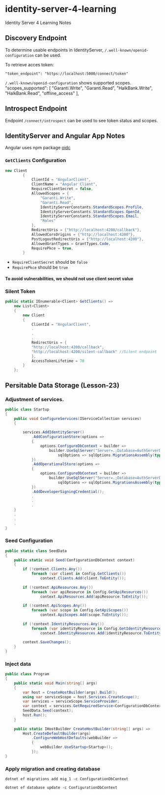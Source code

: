 # identity-server-4-learning
Identity Server 4 Learning Notes

## Discovery Endpoint 

To determine usable endpoints in IdentityServer, `/.well-known/openid-configuration` can be used.

To retrieve acces token: 

`"token_endpoint": "https://localhost:5000/connect/token"`

`/.well-known/openid-configuration` shows supported scopes.
"scopes_supported": [
        "Garanti.Write",
        "Garanti.Read",
        "HalkBank.Write",
        "HalkBank.Read",
        "offline_access"
],

## Introspect Endpoint

Endpoint `/connect/introspect` can be used to see token status and scopes.


## IdentityServer and Angular App Notes

Angular uses npm package [oidc](https://www.npmjs.com/package/oidc-client)

### `GetClients` Configuration

```c#
new Client
        {
            ClientId = "AngularClient",
            ClientName = "Angular Client",
            RequireClientSecret = false,
            AllowedScopes = {
                "Garanti.Write",
                "Garanti.Read",
                IdentityServerConstants.StandardScopes.Profile,
                IdentityServerConstants.StandardScopes.OpenId,
                IdentityServerConstants.StandardScopes.Email,
                "Roles"
            },
            RedirectUris = {"http://localhost:4200/callback"},
            AllowedCorsOrigins = {"http://localhost:4200"},
            PostLogoutRedirectUris = {"http://localhost:4200"},
            AllowedGrantTypes = GrantTypes.Code,
            RequirePkce = true,
        }

```

- `RequireClientSecret` should be `false`
- `RequirePkce` should be `true` 

#### To avoid vulnerabilities, we **should not** use client secret value

### Silent Token

```c#
public static IEnumerable<Client> GetClients() =>
    new List<Client>
    {
        new Client
        {
            ClientId = "AngularClient",
            .
            .
            .
            RedirectUris = {
            "http://localhost:4200/callback", 
            "http://localhost:4200/silent-callback" //Silent endpoint
            },
            AccessTokenLifetime = 70
        }
    };
```

## Persitable Data Storage (Lesson-23)

### Adjustment of services.
```c#
public class Startup
{
    public void ConfigureServices(IServiceCollection services)
    {
 
        services.AddIdentityServer()
            .AddConfigurationStore(options =>
            {
                options.ConfigureDbContext = builder =>
                    builder.UseSqlServer("Server=.;Database=AuthServerDB;Trusted_Connection=True;",
                        sqlOptions => sqlOptions.MigrationsAssembly(typeof(Startup).GetTypeInfo().Assembly.GetName().Name));
            })
            .AddOperationalStore(options =>
            {
                options.ConfigureDbContext = builder =>
                    builder.UseSqlServer("Server=.;Database=AuthServerDB;Trusted_Connection=True;",
                        sqlOptions => sqlOptions.MigrationsAssembly(typeof(Startup).GetTypeInfo().Assembly.GetName().Name));
            })
            .AddDeveloperSigningCredential();
            .
            .
            .
    }
    .
    .
    .
}
```

### Seed Configuration

```c#
public static class SeedData
{
    public static void Seed(ConfigurationDbContext context)
    {
        if (!context.Clients.Any())
            foreach (var client in Config.GetClients())
                context.Clients.Add(client.ToEntity());
 
        if (!context.ApiResources.Any())
            foreach (var apiResource in Config.GetApiResources())
                context.ApiResources.Add(apiResource.ToEntity());
 
        if (!context.ApiScopes.Any())
            foreach (var scope in Config.GetApiScopes())
                context.ApiScopes.Add(scope.ToEntity());
 
        if (!context.IdentityResources.Any())
            foreach (var identityResource in Config.GetIdentityResources())
                context.IdentityResources.Add(identityResource.ToEntity());
 
        context.SaveChanges();
    }
}
```

### Inject data

```c#
public class Program
{
    public static void Main(string[] args)
    {
        var host = CreateHostBuilder(args).Build();
        using var serviceScope = host.Services.CreateScope();
        var services = serviceScope.ServiceProvider;
        var context = services.GetRequiredService<ConfigurationDbContext>();
        SeedData.Seed(context);
        host.Run();
    }
 
    public static IHostBuilder CreateHostBuilder(string[] args) =>
        Host.CreateDefaultBuilder(args)
            .ConfigureWebHostDefaults(webBuilder =>
            {
                webBuilder.UseStartup<Startup>();
            });
}
```

### Apply migration and creating database

`dotnet ef migrations add mig_1 -c ConfigurationDbContext`

`dotnet ef database update -c ConfigurationDbContext` 
